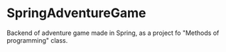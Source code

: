 # SpringAdventureGame
Backend of adventure game made in Spring, as a project fo "Methods of programming" class.
